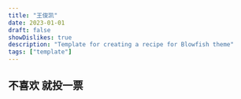 ```yaml
---
title: "王俊凯"
date: 2023-01-01
draft: false
showDislikes: true
description: "Template for creating a recipe for Blowfish theme"
tags: ["template"]
---
```


## 不喜欢 就投一票